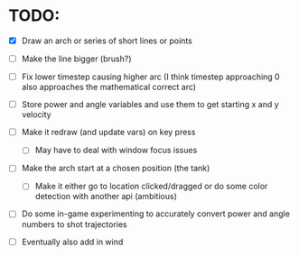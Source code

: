# TODO:
- [x] Draw an arch or series of short lines or points
- [ ] Make the line bigger (brush?)
- [ ] Fix lower timestep causing higher arc (I think timestep approaching 0 also approaches the mathematical correct arc)
- [ ] Store power and angle variables and use them to get starting x and y velocity
- [ ] Make it redraw (and update vars) on key press  
    - [ ] May have to deal with window focus issues  
- [ ] Make the arch start at a chosen position (the tank)  
    - [ ] Make it either go to location clicked/dragged or do some color detection with another api (ambitious)  
  
- [ ] Do some in-game experimenting to accurately convert power and angle numbers to shot trajectories
- [ ] Eventually also add in wind 

